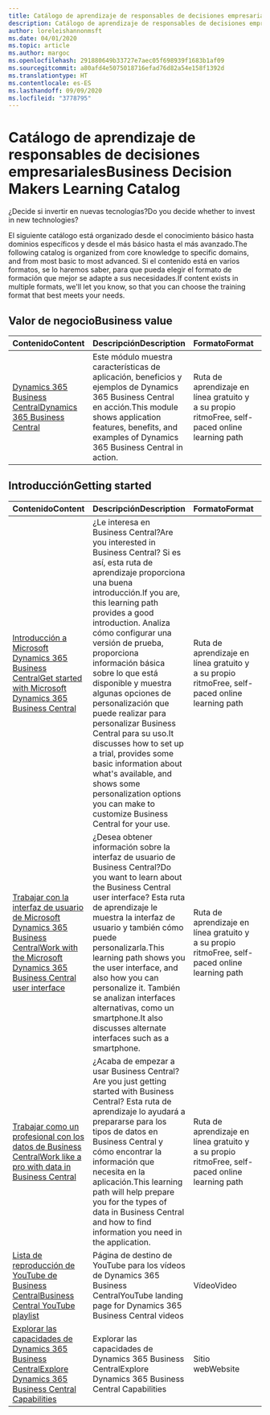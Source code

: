 ```yaml
---
title: Catálogo de aprendizaje de responsables de decisiones empresariales
description: Catálogo de aprendizaje de responsables de decisiones empresariales
author: loreleishannonmsft
ms.date: 04/01/2020
ms.topic: article
ms.author: margoc
ms.openlocfilehash: 291880649b33727e7aec05f698939f1683b1af09
ms.sourcegitcommit: a80afd4e5075018716efad76d82a54e158f1392d
ms.translationtype: HT
ms.contentlocale: es-ES
ms.lasthandoff: 09/09/2020
ms.locfileid: "3778795"
---
```

# <a name="business-decision-makers-learning-catalog"></a><span data-ttu-id="3d66f-103">Catálogo de aprendizaje de responsables de decisiones empresariales</span><span class="sxs-lookup"><span data-stu-id="3d66f-103">Business Decision Makers Learning Catalog</span></span>

<span data-ttu-id="3d66f-104">¿Decide si invertir en nuevas tecnologías?</span><span class="sxs-lookup"><span data-stu-id="3d66f-104">Do you decide whether to invest in new technologies?</span></span>

<span data-ttu-id="3d66f-105">El siguiente catálogo está organizado desde el conocimiento básico hasta dominios específicos y desde el más básico hasta el más avanzado.</span><span class="sxs-lookup"><span data-stu-id="3d66f-105">The following catalog is organized from core knowledge to specific domains, and from most basic to most advanced.</span></span> <span data-ttu-id="3d66f-106">Si el contenido está en varios formatos, se lo haremos saber, para que pueda elegir el formato de formación que mejor se adapte a sus necesidades.</span><span class="sxs-lookup"><span data-stu-id="3d66f-106">If content exists in multiple formats, we'll let you know, so that you can choose the training format that best meets your needs.</span></span>  

## <a name="business-value"></a><span data-ttu-id="3d66f-107">Valor de negocio<a name="busvalue"></a></span><span class="sxs-lookup"><span data-stu-id="3d66f-107">Business value<a name="busvalue"></a></span></span>

| <span data-ttu-id="3d66f-108">Contenido</span><span class="sxs-lookup"><span data-stu-id="3d66f-108">Content</span></span>                                                                 | <span data-ttu-id="3d66f-109">Descripción</span><span class="sxs-lookup"><span data-stu-id="3d66f-109">Description</span></span>                                                                                                | <span data-ttu-id="3d66f-110">Formato</span><span class="sxs-lookup"><span data-stu-id="3d66f-110">Format</span></span>                                | <span data-ttu-id="3d66f-111">Longitud</span><span class="sxs-lookup"><span data-stu-id="3d66f-111">Length</span></span>     |
|----------------------------------------------------------------------------------------------------------------|------------------------------------------------------------------------------------------------------------|---------------------------------------|------------|
| [<span data-ttu-id="3d66f-112">Dynamics 365 Business Central</span><span class="sxs-lookup"><span data-stu-id="3d66f-112">Dynamics 365 Business Central</span></span>](https://docs.microsoft.com/learn/modules/dynamics-365-business-central/) | <span data-ttu-id="3d66f-113">Este módulo muestra características de aplicación, beneficios y ejemplos de Dynamics 365 Business Central en acción.</span><span class="sxs-lookup"><span data-stu-id="3d66f-113">This module shows application features, benefits, and examples of Dynamics 365 Business Central in action.</span></span> | <span data-ttu-id="3d66f-114">Ruta de aprendizaje en línea gratuito y a su propio ritmo</span><span class="sxs-lookup"><span data-stu-id="3d66f-114">Free, self-paced online learning path</span></span> | <span data-ttu-id="3d66f-115">24 minutos</span><span class="sxs-lookup"><span data-stu-id="3d66f-115">24 minutes</span></span> |

## <a name="getting-started"></a><span data-ttu-id="3d66f-116">Introducción<a name="get-started"></a></span><span class="sxs-lookup"><span data-stu-id="3d66f-116">Getting started<a name="get-started"></a></span></span>

| <span data-ttu-id="3d66f-117">Contenido</span><span class="sxs-lookup"><span data-stu-id="3d66f-117">Content</span></span>                                                                                                                             | <span data-ttu-id="3d66f-118">Descripción</span><span class="sxs-lookup"><span data-stu-id="3d66f-118">Description</span></span>                                                                                                                                                                                                                                                                                      | <span data-ttu-id="3d66f-119">Formato</span><span class="sxs-lookup"><span data-stu-id="3d66f-119">Format</span></span>                                | <span data-ttu-id="3d66f-120">Longitud</span><span class="sxs-lookup"><span data-stu-id="3d66f-120">Length</span></span>             |
|------------------------------------------------------------------------------------------------------------------------------------------------------------------------------|--------------------------------------------------------------------------------------------------------------------------------------------------------------------------------------------------------------------------------------------------------------------------------------------------|---------------------------------------|--------------------|
| [<span data-ttu-id="3d66f-121">Introducción a Microsoft Dynamics 365 Business Central</span><span class="sxs-lookup"><span data-stu-id="3d66f-121">Get started with Microsoft Dynamics 365 Business Central</span></span>](https://docs.microsoft.com/learn/paths/get-started-dynamics-365-business-central/)                          | <span data-ttu-id="3d66f-122">¿Le interesa en Business Central?</span><span class="sxs-lookup"><span data-stu-id="3d66f-122">Are you interested in Business Central?</span></span> <span data-ttu-id="3d66f-123">Si es así, esta ruta de aprendizaje proporciona una buena introducción.</span><span class="sxs-lookup"><span data-stu-id="3d66f-123">If you are, this learning path provides a good introduction.</span></span> <span data-ttu-id="3d66f-124">Analiza cómo configurar una versión de prueba, proporciona información básica sobre lo que está disponible y muestra algunas opciones de personalización que puede realizar para personalizar Business Central para su uso.</span><span class="sxs-lookup"><span data-stu-id="3d66f-124">It discusses how to set up a trial, provides some basic information about what's available, and shows some personalization options you can make to customize Business Central for your use.</span></span> | <span data-ttu-id="3d66f-125">Ruta de aprendizaje en línea gratuito y a su propio ritmo</span><span class="sxs-lookup"><span data-stu-id="3d66f-125">Free, self-paced online learning path</span></span> | <span data-ttu-id="3d66f-126">3 horas 4 minutos</span><span class="sxs-lookup"><span data-stu-id="3d66f-126">3 hours 4 minutes</span></span>  |
| [<span data-ttu-id="3d66f-127">Trabajar con la interfaz de usuario de Microsoft Dynamics 365 Business Central</span><span class="sxs-lookup"><span data-stu-id="3d66f-127">Work with the Microsoft Dynamics 365 Business Central user interface</span></span>](https://docs.microsoft.com/learn/paths/work-with-user-interface-dynamics-365-business-central/) | <span data-ttu-id="3d66f-128">¿Desea obtener información sobre la interfaz de usuario de Business Central?</span><span class="sxs-lookup"><span data-stu-id="3d66f-128">Do you want to learn about the Business Central user interface?</span></span> <span data-ttu-id="3d66f-129">Esta ruta de aprendizaje le muestra la interfaz de usuario y también cómo puede personalizarla.</span><span class="sxs-lookup"><span data-stu-id="3d66f-129">This learning path shows you the user interface, and also how you can personalize it.</span></span> <span data-ttu-id="3d66f-130">También se analizan interfaces alternativas, como un smartphone.</span><span class="sxs-lookup"><span data-stu-id="3d66f-130">It also discusses alternate interfaces such as a smartphone.</span></span>                                                                               | <span data-ttu-id="3d66f-131">Ruta de aprendizaje en línea gratuito y a su propio ritmo</span><span class="sxs-lookup"><span data-stu-id="3d66f-131">Free, self-paced online learning path</span></span> | <span data-ttu-id="3d66f-132">2 horas 27 minutos</span><span class="sxs-lookup"><span data-stu-id="3d66f-132">2 hours 27 minutes</span></span> |
| [<span data-ttu-id="3d66f-133">Trabajar como un profesional con los datos de Business Central</span><span class="sxs-lookup"><span data-stu-id="3d66f-133">Work like a pro with data in Business Central</span></span>](https://docs.microsoft.com/learn/paths/work-pro-data-dynamics-365-business-central)                                    | <span data-ttu-id="3d66f-134">¿Acaba de empezar a usar Business Central?</span><span class="sxs-lookup"><span data-stu-id="3d66f-134">Are you just getting started with Business Central?</span></span> <span data-ttu-id="3d66f-135">Esta ruta de aprendizaje lo ayudará a prepararse para los tipos de datos en Business Central y cómo encontrar la información que necesita en la aplicación.</span><span class="sxs-lookup"><span data-stu-id="3d66f-135">This learning path will help prepare you for the types of data in Business Central and how to find information you need in the application.</span></span>                                                                                                  | <span data-ttu-id="3d66f-136">Ruta de aprendizaje en línea gratuito y a su propio ritmo</span><span class="sxs-lookup"><span data-stu-id="3d66f-136">Free, self-paced online learning path</span></span> | <span data-ttu-id="3d66f-137">2 horas 27 minutos</span><span class="sxs-lookup"><span data-stu-id="3d66f-137">2 hours 27 minutes</span></span> |
| [<span data-ttu-id="3d66f-138">Lista de reproducción de YouTube de Business Central</span><span class="sxs-lookup"><span data-stu-id="3d66f-138">Business Central YouTube playlist</span></span>](https://www.youtube.com/playlist?list=PLcakwueIHoT-wVFPKUtmxlqcG1kJ0oqq4)                                                                | <span data-ttu-id="3d66f-139">Página de destino de YouTube para los vídeos de Dynamics 365 Business Central</span><span class="sxs-lookup"><span data-stu-id="3d66f-139">YouTube landing page for Dynamics 365 Business Central videos</span></span>                                                                                                                                                                                                                                    | <span data-ttu-id="3d66f-140">Vídeo</span><span class="sxs-lookup"><span data-stu-id="3d66f-140">Video</span></span>                                 |                    |
| [<span data-ttu-id="3d66f-141">Explorar las capacidades de Dynamics 365 Business Central</span><span class="sxs-lookup"><span data-stu-id="3d66f-141">Explore Dynamics 365 Business Central Capabilities</span></span>](https://dynamics.microsoft.com/business-central/capabilities/)                                                    | <span data-ttu-id="3d66f-142">Explorar las capacidades de Dynamics 365 Business Central</span><span class="sxs-lookup"><span data-stu-id="3d66f-142">Explore Dynamics 365 Business Central Capabilities</span></span>                                                                                                                                                                                                                                               | <span data-ttu-id="3d66f-143">Sitio web</span><span class="sxs-lookup"><span data-stu-id="3d66f-143">Website</span></span>                               |                    |
